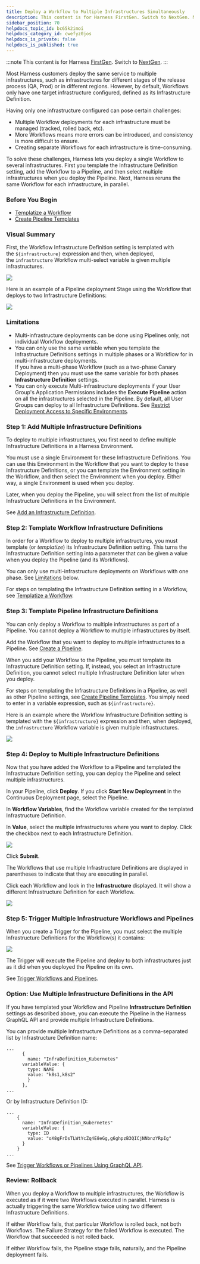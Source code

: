 ```yaml
---
title: Deploy a Workflow to Multiple Infrastructures Simultaneously
description: This content is for Harness FirstGen. Switch to NextGen. Most Harness customers deploy the same service to multiple infrastructures, such as infrastructures for different stages of the release proces…
sidebar_position: 70
helpdocs_topic_id: bc65k2imoi
helpdocs_category_id: cwefyz0jos
helpdocs_is_private: false
helpdocs_is_published: true
---
```


:::note
This content is for Harness [FirstGen](../../../../getting-started/harness-first-gen-vs-harness-next-gen.md). Switch to [NextGen](/docs/continuous-delivery/cd-deployments-category/deployment-concepts).
:::

Most Harness customers deploy the same service to multiple infrastructures, such as infrastructures for different stages of the release process (QA, Prod) or in different regions. However, by default, Workflows only have one target infrastructure configured, defined as its Infrastructure Definition.

Having only one infrastructure configured can pose certain challenges:

* Multiple Workflow deployments for each infrastructure must be managed (tracked, rolled back, etc).
* More Workflows means more errors can be introduced, and consistency is more difficult to ensure.
* Creating separate Workflows for each infrastructure is time-consuming.

To solve these challenges, Harness lets you deploy a single Workflow to several infrastructures. First you template the Infrastructure Definition setting, add the Workflow to a Pipeline, and then select multiple infrastructures when you deploy the Pipeline. Next, Harness reruns the same Workflow for each infrastructure, in parallel.

### Before You Begin

* [Templatize a Workflow](../../model-cd-pipeline/workflows/templatize-a-workflow-new-template.md)
* [Create Pipeline Templates](../../model-cd-pipeline/pipelines/templatize-pipelines.md)

### Visual Summary

First, the Workflow Infrastructure Definition setting is templated with the `${infrastructure}` expression and then, when deployed, the `infrastructure` Workflow multi-select variable is given multiple infrastructures.

![](./static/deploy-to-multiple-infrastructures-08.png)

Here is an example of a Pipeline deployment Stage using the Workflow that deploys to two Infrastructure Definitions:

![](./static/deploy-to-multiple-infrastructures-09.png)

### Limitations

* Multi-infrastructure deployments can be done using Pipelines only, not individual Workflow deployments.
* You can only use the same variable when you template the Infrastructure Definitions settings in multiple phases or a Workflow for in multi-infrastructure deployments.  
If you have a multi-phase Workflow (such as a two-phase Canary Deployment) then you must use the same variable for both phases **Infrastructure Definition** settings.
* You can only execute Multi-infrastructure deployments if your User Group's Application Permissions includes the **Execute Pipeline** action on all the infrastructures selected in the Pipeline. By default, all User Groups can deploy to all Infrastructure Definitions. See [Restrict Deployment Access to Specific Environments](restrict-deployment-access-to-specific-environments.md).

### Step 1: Add Multiple Infrastructure Definitions

To deploy to multiple infrastructures, you first need to define multiple Infrastructure Definitions in a Harness Environment.

You must use a single Environment for these Infrastructure Definitions. You can use this Environment in the Workflow that you want to deploy to these Infrastructure Definitions, or you can template the Environment setting in the Workflow, and then select the Environment when you deploy. Either way, a single Environment is used when you deploy.

Later, when you deploy the Pipeline, you will select from the list of multiple Infrastructure Definitions in the Environment.

See [Add an Infrastructure Definition](../../model-cd-pipeline/environments/infrastructure-definitions.md).

### Step 2: Template Workflow Infrastructure Definitions

In order for a Workflow to deploy to multiple infrastructures, you must template (or *templatize*) its Infrastructure Definition setting. This turns the Infrastructure Definition setting into a parameter that can be given a value when you deploy the Pipeline (and its Workflows).

You can only use multi-infrastructure deployments on Workflows with one phase. See [Limitations](#limitations) below.

For steps on templating the Infrastructure Definition setting in a Workflow, see [Templatize a Workflow](../../model-cd-pipeline/workflows/templatize-a-workflow-new-template.md).

### Step 3: Template Pipeline Infrastructure Definitions

You can only deploy a Workflow to multiple infrastructures as part of a Pipeline. You cannot deploy a Workflow to multiple infrastructures by itself.

Add the Workflow that you want to deploy to multiple infrastructures to a Pipeline. See [Create a Pipeline](../../model-cd-pipeline/pipelines/pipeline-configuration.md).

When you add your Workflow to the Pipeline, you must template its Infrastructure Definition setting. If, instead, you select an Infrastructure Definition, you cannot select multiple Infrastructure Definition later when you deploy.

For steps on templating the Infrastructure Definitions in a Pipeline, as well as other Pipeline settings, see [Create Pipeline Templates](../../model-cd-pipeline/pipelines/templatize-pipelines.md). You simply need to enter in a variable expression, such as `${infrastructure}`.

Here is an example where the Workflow Infrastructure Definition setting is templated with the `${infrastructure}` expression and then, when deployed, the `infrastructure` Workflow variable is given multiple infrastructures.

![](./static/deploy-to-multiple-infrastructures-10.png)

### Step 4: Deploy to Multiple Infrastructure Definitions

Now that you have added the Workflow to a Pipeline and templated the Infrastructure Definition setting, you can deploy the Pipeline and select multiple infrastructures.

In your Pipeline, click **Deploy**. If you click **Start New Deployment** in the Continuous Deployment page, select the Pipeline.

In **Workflow Variables**, find the Workflow variable created for the templated Infrastructure Definition.

In **Value**, select the multiple infrastructures where you want to deploy. Click the checkbox next to each Infrastructure Definition.

![](./static/deploy-to-multiple-infrastructures-11.png)

Click **Submit**.

The Workflows that use multiple Infrastructure Definitions are displayed in parentheses to indicate that they are executing in parallel.

Click each Workflow and look in the **Infrastructure** displayed. It will show a different Infrastructure Definition for each Workflow.

![](./static/deploy-to-multiple-infrastructures-12.png)

### Step 5: Trigger Multiple Infrastructure Workflows and Pipelines

When you create a Trigger for the Pipeline, you must select the multiple Infrastructure Definitions for the Workflow(s) it contains:

![](./static/deploy-to-multiple-infrastructures-13.png)

The Trigger will execute the Pipeline and deploy to both infrastructures just as it did when you deployed the Pipeline on its own.

See [Trigger Workflows and Pipelines](../../model-cd-pipeline/triggers/add-a-trigger-2.md).

### Option: Use Multiple Infrastructure Definitions in the API

If you have templated your Workflow and Pipeline **Infrastructure Definition** settings as described above, you can execute the Pipeline in the Harness GraphQL API and provide multiple Infrastructure Definitions.

You can provide multiple Infrastructure Definitions as a comma-separated list by Infrastructure Definition name:


```
...  
      {  
        name: "InfraDefinition_Kubernetes"  
      variableValue: {  
        type: NAME  
        value: "k8s1,k8s2"  
      	}  
      },  
...
```
Or by Infrastructure Definition ID:


```
...  
    {  
      name: "InfraDefinition_Kubernetes"  
      variableValue: {  
        type: ID  
        value: "oX8gFrDsTLWtYcZq4E8eGg,g6ghpzB3QICjNNbnzYRpIg"  
      }  
    }  
...
```
See [Trigger Workflows or Pipelines Using GraphQL API](../../../firstgen-platform/techref-category/api/trigger-workflow-or-a-pipeline-using-api.md).

### Review: Rollback

When you deploy a Workflow to multiple infrastructures, the Workflow is executed as if it were two Workflows executed in parallel. Harness is actually triggering the same Workflow twice using two different Infrastructure Definitions.

If either Workflow fails, that particular Workflow is rolled back, not both Workflows. The Failure Strategy for the failed Workflow is executed. The Workflow that succeeded is not rolled back.

If either Workflow fails, the Pipeline stage fails, naturally, and the Pipeline deployment fails.

